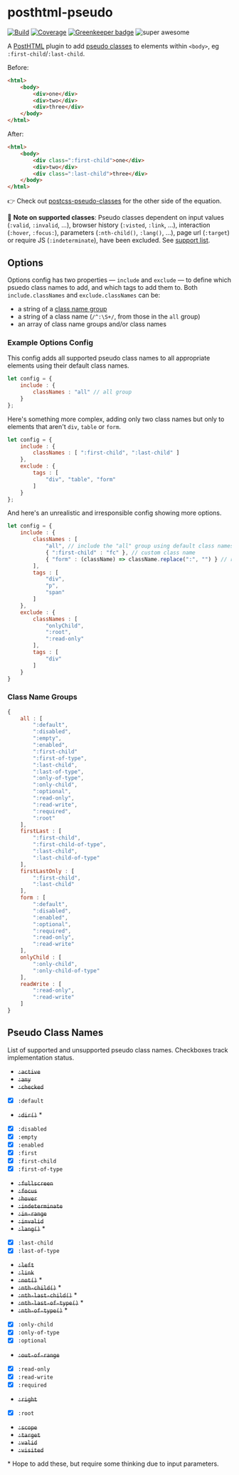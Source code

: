 # posthtml-pseudo

[![Build][build-badge]][build]
[![Coverage][coverage-badge]][coverage]
[![Greenkeeper badge](https://badges.greenkeeper.io/kevinkace/posthtml-pseudo.svg)](https://greenkeeper.io/)
![super awesome][super-badge]

A [PostHTML](https://github.com/posthtml/posthtml) plugin to add [pseudo classes](https://developer.mozilla.org/en-US/docs/Web/CSS/Pseudo-classes) to elements within `<body>`, eg `:first-child`/`:last-child`.

Before:
```html
<html>
    <body>
        <div>one</div>
        <div>two</div>
        <div>three</div>
    </body>
</html>
```

After:
```html
<html>
    <body>
        <div class=":first-child">one</div>
        <div>two</div>
        <div class=":last-child">three</div>
    </body>
</html>
```

:point_right: Check out [postcss-pseudo-classes](https://github.com/giuseppeg/postcss-pseudo-classes) for the other side of the equation.

:pencil: **Note on supported classes**: Pseudo classes dependent on input values (`:valid`, `:invalid`, ...), browser history (`:visted`, `:link`, ...), interaction (`:hover`, `:focus:`), parameters (`:nth-child()`, `:lang()`, ...), page url (`:target`) or require JS (`:indeterminate`), have been excluded. See [support list](#pseudo-class-names).

## Options

Options config has two properties &mdash; `include` and `exclude` &mdash; to define which psuedo class names to add, and which tags to add them to. Both `include.classNames` and `exclude.classNames` can be:

- a string of a [class name group](#class-name-groups)
- a string of a class name (`/^:\S+/`, from those in the `all` group)
- an array of class name groups and/or class names

### Example Options Config

This config adds all supported pseudo class names to all appropriate elements using their default class names.

```js
let config = {
    include : {
        classNames : "all" // all group
    }
};
```

Here's something more complex, adding only two class names but only to elements that aren't `div`, `table` or `form`.

```js
let config = {
    include : {
        classNames : [ ":first-child", ":last-child" ]
    },
    exclude : {
        tags : [
            "div", "table", "form"
        ]
    }
};
```

And here's an unrealistic and irresponsible config showing more options.

```js
let config = {
    include : {
        classNames : [
            "all", // include the "all" group using default class names
            { ":first-child" : "fc" }, // custom class name
            { "form" : (className) => className.replace(":", "") } // remove ":" from default classname
        ],
        tags : [
            "div",
            "p",
            "span"
        ]
    },
    exclude : {
        classNames : [
            "onlyChild",
            ":root",
            ":read-only"
        ],
        tags : [
            "div"
        ]
    }
}
```

### Class Name Groups

```js
{
    all : [
        ":default",
        ":disabled",
        ":empty",
        ":enabled",
        ":first-child"
        ":first-of-type",
        ":last-child",
        ":last-of-type",
        ":only-of-type",
        ":only-child",
        ":optional",
        ":read-only",
        ":read-write",
        ":required",
        ":root"
    ],
    firstLast : [
        ":first-child",
        ":first-child-of-type",
        ":last-child",
        ":last-child-of-type"
    ],
    firstLastOnly : [
        ":first-child",
        ":last-child"
    ],
    form : [
        ":default",
        ":disabled",
        ":enabled",
        ":optional",
        ":required",
        ":read-only",
        ":read-write"
    ],
    onlyChild : [
        ":only-child",
        ":only-child-of-type"
    ],
    readWrite : [
        ":read-only",
        ":read-write"
    ]
}
```

## Pseudo Class Names

List of supported and unsupported pseudo class names. Checkboxes track implementation status.

- ~~`:active`~~
- ~~`:any`~~
- ~~`:checked`~~
- [X] `:default`
- ~~`:dir()`~~ *
- [X] `:disabled`
- [X] `:empty`
- [X] `:enabled`
- [X] `:first`
- [X] `:first-child`
- [X] `:first-of-type`
- ~~`:fullscreen`~~
- ~~`:focus`~~
- ~~`:hover`~~
- ~~`:indeterminate`~~
- ~~`:in-range`~~
- ~~`:invalid`~~
- ~~`:lang()`~~ *
- [X] `:last-child`
- [X] `:last-of-type`
- ~~`:left`~~
- ~~`:link`~~
- ~~`:not()`~~ *
- ~~`:nth-child()`~~ *
- ~~`:nth-last-child()`~~ *
- ~~`:nth-last-of-type()`~~ *
- ~~`:nth-of-type()`~~ *
- [X] `:only-child`
- [X] `:only-of-type`
- [X] `:optional`
- ~~`:out-of-range`~~
- [X] `:read-only`
- [X] `:read-write`
- [X] `:required`
- ~~`:right`~~
- [X] `:root`
- ~~`:scope`~~
- ~~`:target`~~
- ~~`:valid`~~
- ~~`:visited`~~

\* Hope to add these, but require some thinking due to input parameters.

[build]: https://github.com/kevinkace/posthtml-pseudo/actions/workflows/npm-publish.yml
[build-badge]: https://github.com/kevinkace/posthtml-pseudo/actions/workflows/npm-publish.yml/badge.svg

[coverage]: https://coveralls.io/github/kevinkace/posthtml-pseudo
[coverage-badge]: https://coveralls.io/repos/github/kevinkace/posthtml-pseudo/badge.svg

[super-badge]: https://cdn.rawgit.com/kevinkace/posthtml-pseudo/f9adc82/superawesome.svg
